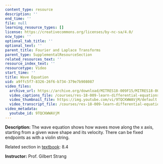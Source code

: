 ```yaml
---
content_type: resource
description: ''
end_time: ''
file: null
learning_resource_types: []
license: https://creativecommons.org/licenses/by-nc-sa/4.0/
ocw_type: ''
optional_tab_title: ''
optional_text: ''
parent_title: Fourier and Laplace Transforms
parent_type: SupplementalResourceSection
related_resources_text: ''
resource_index_text: ''
resourcetype: Video
start_time: ''
title: Wave Equation
uid: a9ffc5f7-8326-26f6-b734-379e7b908087
video_files:
  archive_url: https://archive.org/download/MITRES18-009F15/MITRES18-009F15_8_4_WaveEquation_300k.mp4
  video_captions_file: /courses/res-18-009-learn-differential-equations-up-close-with-gilbert-strang-and-cleve-moler-fall-2015/5194b47f589351d1b0377030fd4ec176_9TQCKWWAVjM.vtt
  video_thumbnail_file: https://img.youtube.com/vi/9TQCKWWAVjM/default.jpg
  video_transcript_file: /courses/res-18-009-learn-differential-equations-up-close-with-gilbert-strang-and-cleve-moler-fall-2015/88829ad12d4bcc3085f7c3c78c58b906_9TQCKWWAVjM.pdf
video_metadata:
  youtube_id: 9TQCKWWAVjM
---
```


**Description:** The wave equation shows how waves move along the x axis, starting from a given wave shape and its velocity. There can be fixed endpoints as with a violin string.

Related section in [textbook](http://www-math.mit.edu/~gs/dela/): 8.4

**Instructor:** Prof. Gilbert Strang

